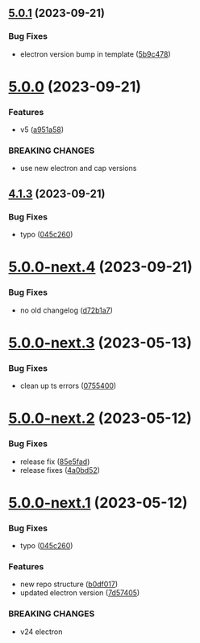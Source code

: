 ## [5.0.1](https://github.com/capacitor-community/electron/compare/v5.0.0...v5.0.1) (2023-09-21)


### Bug Fixes

* electron version bump in template ([5b9c478](https://github.com/capacitor-community/electron/commit/5b9c478a568debec93b60933da4bcd62ce50d15d))

# [5.0.0](https://github.com/capacitor-community/electron/compare/v4.1.3...v5.0.0) (2023-09-21)


### Features

* v5 ([a951a58](https://github.com/capacitor-community/electron/commit/a951a58a67be3be2aa50ca4fdd8252163209c9ce))


### BREAKING CHANGES

* use new electron and cap versions

## [4.1.3](https://github.com/capacitor-community/electron/compare/v4.1.2...v4.1.3) (2023-09-21)


### Bug Fixes

* typo ([045c260](https://github.com/capacitor-community/electron/commit/045c260bc67318d8c9940f94d07cb6c54c796e6e))

# [5.0.0-next.4](https://github.com/capacitor-community/electron/compare/v5.0.0-next.3...v5.0.0-next.4) (2023-09-21)


### Bug Fixes

* no old changelog ([d72b1a7](https://github.com/capacitor-community/electron/commit/d72b1a753200373d6c4f44767b9c00c378bdacfb))

# [5.0.0-next.3](https://github.com/capacitor-community/electron/compare/v5.0.0-next.2...v5.0.0-next.3) (2023-05-13)


### Bug Fixes

* clean up ts errors ([0755400](https://github.com/capacitor-community/electron/commit/0755400723cf2847ec4b9f824302d623742da12a))

# [5.0.0-next.2](https://github.com/capacitor-community/electron/compare/v5.0.0-next.1...v5.0.0-next.2) (2023-05-12)


### Bug Fixes

* release fix ([85e5fad](https://github.com/capacitor-community/electron/commit/85e5fadf6bdf3267475c409588947752c0a6c2d7))
* release fixes ([4a0bd52](https://github.com/capacitor-community/electron/commit/4a0bd52ccb79210ee513476765923f386067e1fe))

# [5.0.0-next.1](https://github.com/capacitor-community/electron/compare/v4.1.2...v5.0.0-next.1) (2023-05-12)


### Bug Fixes

* typo ([045c260](https://github.com/capacitor-community/electron/commit/045c260bc67318d8c9940f94d07cb6c54c796e6e))


### Features

* new repo structure ([b0df017](https://github.com/capacitor-community/electron/commit/b0df0172acef4f4432a1d21d7c9038db8b0cca86))
* updated electron version ([7d57405](https://github.com/capacitor-community/electron/commit/7d57405050969281f648829bec669ef0bb9029c6))


### BREAKING CHANGES

* v24 electron
